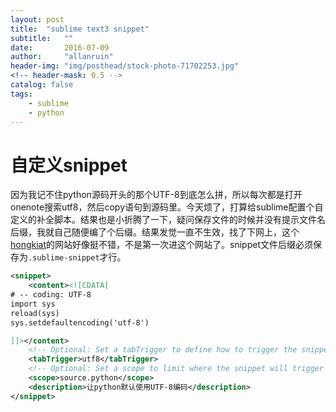 ```yaml
---
layout: post
title:  "sublime text3 snippet"
subtitle:   ""  
date:       2016-07-09
author:     "allanruin"
header-img: "img/posthead/stock-photo-71702253.jpg"
<!-- header-mask: 0.5 -->
catalog: false
tags:
    - sublime
    - python
---
```


# 自定义snippet

因为我记不住python源码开头的那个UTF-8到底怎么拼，所以每次都是打开onenote搜索utf8，然后copy语句到源码里。今天烦了，打算给sublime配置个自定义的补全脚本。结果也是小折腾了一下，疑问保存文件的时候并没有提示文件名后缀，我就自己随便编了个后缀。结果发觉一直不生效，找了下网上，这个[hongkiat](http://www.hongkiat.com/blog/sublime-code-snippets/)的网站好像挺不错，不是第一次进这个网站了。snippet文件后缀必须保存为`.sublime-snippet`才行。

``` xml
<snippet>
	<content><![CDATA[
# -- coding: UTF-8 
import sys
reload(sys)
sys.setdefaultencoding('utf-8')

]]></content>
	<!-- Optional: Set a tabTrigger to define how to trigger the snippet -->
	<tabTrigger>utf8</tabTrigger>
	<!-- Optional: Set a scope to limit where the snippet will trigger -->
	<scope>source.python</scope>
	<description>让python默认使用UTF-8编码</description>
</snippet>
```